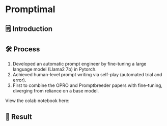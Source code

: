 # Promptimal

## 🗒️ Introduction
  
## 🛠 Process

  1. Developed an automatic prompt engineer by fine-tuning a large language model (Llama2 7b) in Pytorch.
  2. Achieved human-level prompt writing via self-play (automated trial and error).
  3. First to combine the OPRO and Promptbreeder papers with fine-tuning, diverging from reliance on a base model.

View the colab notebook here: 

## 🎉 Result



